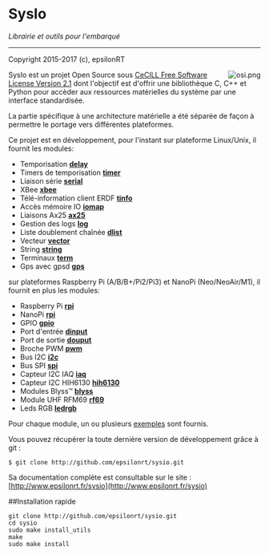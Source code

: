 # SysIo
*Librairie et outils pour l'embarqué*

---
Copyright 2015-2017 (c), epsilonRT

<a href="http://www.cecill.info/licences/Licence_CeCILL_V2.1-en.html">
  <img src="https://raw.githubusercontent.com/epsilonrt/gxPL/master/doc/images/osi.png" alt="osi.png" align="right" valign="top">
</a>

SysIo est un projet Open Source sous 
[CeCILL Free Software License Version 2.1](http://www.cecill.info/licences/Licence_CeCILL_V2.1-en.html)
dont l'objectif est d'offrir une bibliothèque C, C++ et Python pour accèder
aux ressources matérielles du système par une interface standardisée.

La partie spécifique à une architecture matérielle a été séparée de
façon à permettre le portage vers différentes plateformes. 

Ce projet est en développement, pour l'instant sur plateforme Linux/Unix, 
il fournit les modules:

* Temporisation [**delay**](http://www.epsilonrt.fr/sysio/group__sysio__delay.html)
* Timers de temporisation [**timer**](http://www.epsilonrt.fr/sysio/group__sysio__timer.html)
* Liaison série [**serial**](http://www.epsilonrt.fr/sysio/group__sysio__serial.html)
* XBee [**xbee**](http://www.epsilonrt.fr/sysio/group__sysio__xbee.html)
* Télé-information client ERDF [**tinfo**](http://www.epsilonrt.fr/sysio/group__sysio__tinfo.html)
* Accès mémoire IO [**iomap**](http://www.epsilonrt.fr/sysio/group__sysio__iomap.html)
* Liaisons Ax25 [**ax25**](http://www.epsilonrt.fr/sysio/group__radio__ax25.html)
* Gestion des logs [**log**](http://www.epsilonrt.fr/sysio/group__sysio__log.html)
* Liste doublement chaînée [**dlist**](http://www.epsilonrt.fr/sysio/group__sysio__dlist.html)
* Vecteur [**vector**](http://www.epsilonrt.fr/sysio/group__sysio__vector.html)
* String [**string**](http://www.epsilonrt.fr/sysio/group__sysio__string.html)
* Terminaux [**term**](http://www.epsilonrt.fr/sysio/group__sysio__term.html)
* Gps avec gpsd [**gps**](http://www.epsilonrt.fr/sysio/group__sysio__gps.html)

sur plateformes Raspberry Pi (A/B/B+/Pi2/Pi3) et NanoPi (Neo/NeoAir/M1), il 
fournit en plus les modules:

* Raspberry Pi [**rpi**](http://www.epsilonrt.fr/sysio/group__sysio__rpi.html)
* NanoPi [**rpi**](http://www.epsilonrt.fr/sysio/group__sysio__nanopi.html)
* GPIO [**gpio**](http://www.epsilonrt.fr/sysio/group__sysio__gpio.html)
* Port d'entrée [**dinput**](http://www.epsilonrt.fr/sysio/group__sysio__dinput.html)
* Port de sortie [**douput**](http://www.epsilonrt.fr/sysio/group__sysio__doutput.html)
* Broche PWM [**pwm**](http://www.epsilonrt.fr/sysio/group__sysio__pwm.html)
* Bus I2C [**i2c**](http://www.epsilonrt.fr/sysio/group__sysio__i2c.html)
* Bus SPI [**spi**](http://www.epsilonrt.fr/sysio/group__sysio__spi.html)
* Capteur I2C IAQ [**iaq**](http://www.epsilonrt.fr/sysio/group__sysio__iaq.html)
* Capteur I2C HIH6130 [**hih6130**](http://www.epsilonrt.fr/sysio/group__sysio__hih6130.html)
* Modules Blyss™ [**blyss**](http://www.epsilonrt.fr/sysio/group__sysio__blyss.html)
* Module UHF RFM69 [**rf69**](http://www.epsilonrt.fr/sysio/group__sysio__rf69.html)
* Leds RGB [**ledrgb**](http://www.epsilonrt.fr/sysio/group__sysio__ledrgb.html)

Pour chaque module, un ou plusieurs [exemples](http://www.epsilonrt.fr/sysio/examples.html) sont fournis.

Vous pouvez récupérer la toute dernière version de développement grâce à git :

    $ git clone http://github.com/epsilonrt/sysio.git

Sa documentation complète est consultable sur le site : 
[http://www.epsilonrt.fr/sysio](http://www.epsilonrt.fr/sysio)

##Installation rapide

    git clone http://github.com/epsilonrt/sysio.git
    cd sysio
    sudo make install_utils
    make
    sudo make install
